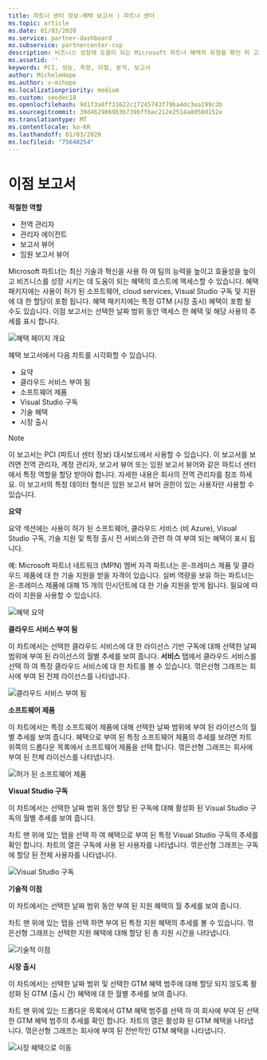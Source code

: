 ```yaml
---
title: 파트너 센터 정보-혜택 보고서 | 파트너 센터
ms.topic: article
ms.date: 01/03/2020
ms.service: partner-dashboard
ms.subservice: partnercenter-csp
description: 비즈니스 성장에 도움이 되는 Microsoft 파트너 혜택의 유형을 확인 하 고 효율성을 높이고 팀의 능력을 개선 하세요.
ms.assetid: ''
keywords: PCI, 성능, 측정, 이점, 분석, 보고서
author: MicheleHope
ms.author: v-mihope
ms.localizationpriority: medium
ms.custom: seodec18
ms.openlocfilehash: 9d1f3a8ff31622c17245743f79ba4dc3ea199c3b
ms.sourcegitcommit: 39d4629869b3b739bffbac212e2514a8d50d152e
ms.translationtype: MT
ms.contentlocale: ko-KR
ms.lasthandoff: 01/03/2020
ms.locfileid: "75648254"
---
```

# <a name="benefits-report"></a>이점 보고서

**적절한 역할**
- 전역 관리자
- 관리자 에이전트
- 보고서 뷰어
- 임원 보고서 뷰어

Microsoft 파트너는 최신 기술과 혁신을 사용 하 여 팀의 능력을 높이고 효율성을 높이고 비즈니스를 성장 시키는 데 도움이 되는 혜택의 호스트에 액세스할 수 있습니다. 혜택 패키지에는 사용이 허가 된 소프트웨어, cloud services, Visual Studio 구독 및 지원에 대 한 할당이 포함 됩니다. 혜택 패키지에는 특정 GTM (시장 출시) 혜택이 포함 될 수도 있습니다. 이점 보고서는 선택한 날짜 범위 동안 액세스 한 혜택 및 해당 사용의 추세를 표시 합니다.

![혜택 페이지 개요](images/pci/pci_benefits_intro_1.png)

혜택 보고서에서 다음 차트를 시각화할 수 있습니다.

- 요약
- 클라우드 서비스 부여 됨
- 소프트웨어 제품
- Visual Studio 구독
- 기술 혜택
- 시장 출시

 > [!NOTE]
 > 이 보고서는 PCI (파트너 센터 정보) 대시보드에서 사용할 수 있습니다. 이 보고서를 보려면 전역 관리자, 계정 관리자, 보고서 뷰어 또는 임원 보고서 뷰어와 같은 파트너 센터에서 특정 역할을 할당 받아야 합니다. 자세한 내용은 회사의 전역 관리자를 참조 하세요. 이 보고서의 특정 데이터 형식은 임원 보고서 뷰어 권한이 있는 사용자만 사용할 수 있습니다.

**요약**

요약 섹션에는 사용이 허가 된 소프트웨어, 클라우드 서비스 (비 Azure), Visual Studio 구독, 기술 지원 및 특정 출시 전 서비스와 관련 하 여 부여 되는 혜택이 표시 됩니다.

예: Microsoft 파트너 네트워크 (MPN) 멤버 자격 파트너는 온-프레미스 제품 및 클라우드 제품에 대 한 기술 지원을 받을 자격이 있습니다. 실버 역량을 보유 하는 파트너는 온-프레미스 제품에 대해 15 개의 인시던트에 대 한 기술 지원을 받게 됩니다. 필요에 따라이 지원을 사용할 수 있습니다. 

![혜택 요약](images/pci/pci_benefits_summary_2.png)

**클라우드 서비스 부여 됨**

이 차트에서는 선택한 클라우드 서비스에 대 한 라이선스 기반 구독에 대해 선택한 날짜 범위에 부여 된 라이선스의 월별 추세를 보여 줍니다.
**서비스** 탭에서 클라우드 서비스를 선택 하 여 특정 클라우드 서비스에 대 한 차트를 볼 수 있습니다. 꺾은선형 그래프는 회사에 부여 된 전체 라이선스를 나타냅니다.

![클라우드 서비스 부여 됨](images/pci/pci_benefits_cloud_services_granted_3.png)

**소프트웨어 제품**

이 차트에서는 특정 소프트웨어 제품에 대해 선택한 날짜 범위에 부여 된 라이선스의 월별 추세를 보여 줍니다. 혜택으로 부여 된 특정 소프트웨어 제품의 추세를 보려면 차트 위쪽의 드롭다운 목록에서 소프트웨어 제품을 선택 합니다. 꺾은선형 그래프는 회사에 부여 된 전체 라이선스를 나타냅니다.

![허가 된 소프트웨어 제품](images/pci/pci_benefits_software_products_granted_4.png)

**Visual Studio 구독**

이 차트에서는 선택한 날짜 범위 동안 할당 된 구독에 대해 활성화 된 Visual Studio 구독의 월별 추세를 보여 줍니다.

차트 맨 위에 있는 탭을 선택 하 여 혜택으로 부여 된 특정 Visual Studio 구독의 추세를 확인 합니다. 차트의 열은 구독에 사용 된 사용자를 나타냅니다. 꺾은선형 그래프는 구독에 할당 된 전체 사용자를 나타냅니다.

![Visual Studio 구독](images/pci/pci_benefits_visual_studio_subscriptions_5.png)

**기술적 이점**

이 차트에서는 선택한 날짜 범위 동안 부여 된 지원 혜택의 월 추세를 보여 줍니다.

차트 맨 위에 있는 탭을 선택 하면 부여 된 특정 지원 혜택의 추세를 볼 수 있습니다. 꺾은선형 그래프는 선택한 지원 혜택에 대해 할당 된 총 지원 시간을 나타냅니다.

![기술적 이점](images/pci/pci_benefits_technical_benefits_6.png)

**시장 출시**

이 차트에서는 선택한 날짜 범위 및 선택한 GTM 혜택 범주에 대해 할당 되지 않도록 활성화 된 GTM (출시 간) 혜택에 대 한 월별 추세를 보여 줍니다.

차트 맨 위에 있는 드롭다운 목록에서 GTM 혜택 범주를 선택 하 여 회사에 부여 된 선택한 GTM 혜택 범주의 추세를 확인 합니다. 차트의 열은 활성화 된 GTM 혜택을 나타냅니다. 꺾은선형 그래프는 회사에 부여 된 전반적인 GTM 혜택을 나타냅니다.

![시장 혜택으로 이동](images/pci/pci_benefits_go_to_market_7.png)
